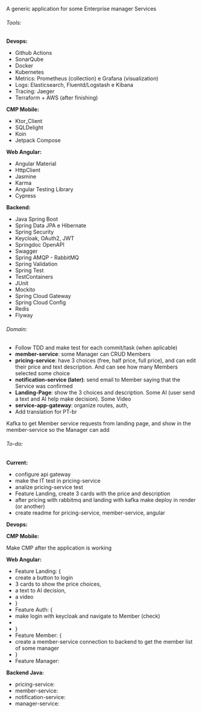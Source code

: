 A generic application for some Enterprise manager Services





###### Tools:

**Devops:**

* Github Actions
* SonarQube
* Docker
* Kubernetes
* Metrics: Prometheus (collection) e Grafana (visualization)
* Logs: Elasticsearch, Fluentd/Logstash e Kibana
* Tracing: Jaeger
* Terraform + AWS (after finishing)



**CMP Mobile:**

* Ktor\_Client
* SQLDelight
* Koin
* Jetpack Compose



**Web Angular:**

* Angular Material
* HttpClient
* Jasmine
* Karma
* Angular Testing Library
* Cypress



**Backend:**

* Java Spring Boot
* Spring Data JPA e Hibernate
* Spring Security
* Keycloak, OAuth2, JWT
* Springdoc OpenAPI
* Swagger
* Spring AMQP - RabbitMQ
* Spring Validation
* Spring Test
* TestContainers
* JUnit
* Mockito
* Spring Cloud Gateway
* Spring Cloud Config
* Redis
* Flyway





###### Domain:

* Follow TDD and make test for each commit/task (when aplicable)
* **member-service**: some Manager can CRUD Members
* **pricing-service**: have 3 choices (free, half price, full price), and can edit their price and text description. And can see how many Members selected some choice
* **notification-service (later)**: send email to Member saying that the Service was confirmed
* **Landing-Page**: show the 3 choices and description. Some AI (user send a text and AI help make decision). Some Video
* **service-app-gateway**: organize routes, auth,
* Add translation for PT-br



Kafka to get Member service requests from landing page, and show in the member-service so the Manager can add





###### To-do:

**Current:**

* configure api gateway
* make the IT test in pricing-service
* analize pricing-service test
* Feature Landing, create 3 cards with the price and description
* after pricing with rabbitmq and landing with kafka make deploy in render (or another)
* create readme for pricing-service, member-service, angular





**Devops:**





**CMP Mobile:**

Make CMP after the application is working





**Web Angular:**

* Feature Landing: {
* create a button to login
* 3 cards to show the price choices,
* a text to AI decision,
* a video
* }
* Feature Auth: {
* make login with keycloak and navigate to Member (check)
* 
* }
* Feature Member: {
* create a member-service connection to backend to get the member list of some manager
* }
* Feature Manager:





**Backend Java:**

* pricing-service:
* member-service:
* notification-service:
* manager-service:
